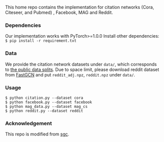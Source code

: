 
This home repo contains the implementation for citation networks (Cora, Citeseer, and Pubmed) , Facebook, MAG and Reddit.

### Dependencies
Our implementation works with PyTorch>=1.0.0 Install other dependencies: `$ pip install -r requirement.txt`

### Data
We provide the citation network datasets under `data/`, which corresponds to [the public data splits](https://github.com/tkipf/gcn/tree/master/gcn/data).
Due to space limit, please download reddit dataset from [FastGCN](https://github.com/matenure/FastGCN/issues/9) and put `reddit_adj.npz`, `reddit.npz` under `data/`.

### Usage
```
$ python citation.py --dataset cora
$ python facebook.py --dataset facebook
$ python mag_data.py --dataset mag_cs
$ python reddit.py --dataset reddit
```


### Acknowledgement
This repo is modified from [sgc](https://github.com/Tiiiger/SGC).

